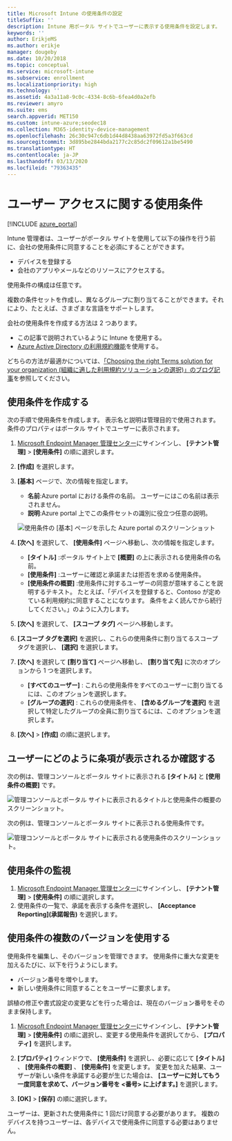 ```yaml
---
title: Microsoft Intune の使用条件の設定
titleSuffix: ''
description: Intune 用ポータル サイトでユーザーに表示する使用条件を設定します。
keywords: ''
author: ErikjeMS
ms.author: erikje
manager: dougeby
ms.date: 10/20/2018
ms.topic: conceptual
ms.service: microsoft-intune
ms.subservice: enrollment
ms.localizationpriority: high
ms.technology: ''
ms.assetid: 4a3a11a8-9c0c-4334-8c6b-6fea4d0a2efb
ms.reviewer: amyro
ms.suite: ems
search.appverid: MET150
ms.custom: intune-azure;seodec18
ms.collection: M365-identity-device-management
ms.openlocfilehash: 26c30c947c6db1d44d8438aa63972fd5a3f663cd
ms.sourcegitcommit: 3d895be2844bda2177c2c85dc2f09612a1be5490
ms.translationtype: HT
ms.contentlocale: ja-JP
ms.lasthandoff: 03/13/2020
ms.locfileid: "79363435"
---
```

# <a name="terms-and-conditions-for-user-access"></a>ユーザー アクセスに関する使用条件

[!INCLUDE [azure_portal](../includes/azure_portal.md)]

Intune 管理者は、ユーザーがポータル サイトを使用して以下の操作を行う前に、会社の使用条件に同意することを必須にすることができます。
- デバイスを登録する
- 会社のアプリやメールなどのリソースにアクセスする。

使用条件の構成は任意です。

複数の条件セットを作成し、異なるグループに割り当てることができます。それにより、たとえば、さまざまな言語をサポートします。

会社の使用条件を作成する方法は 2 つあります。
- この記事で説明されているように Intune を使用する。
- [Azure Active Directory の利用規約機能](https://docs.microsoft.com/azure/active-directory/governance/active-directory-tou)を使用する。

どちらの方法が最適かについては、[「Choosing the right Terms solution for your organization (組織に適した利用規約ソリューションの選択)」のブログ記事](https://go.microsoft.com/fwlink/?linkid=2010506&clcid=0x409)を参照してください。 

## <a name="create-terms-and-conditions"></a>使用条件を作成する
次の手順で使用条件を作成します。 表示名と説明は管理目的で使用されます。条件のプロパティはポータル サイトでユーザーに表示されます。

1. [Microsoft Endpoint Manager 管理センター](https://go.microsoft.com/fwlink/?linkid=2109431)にサインインし、 **[テナント管理]**  >  **[使用条件]** の順に選択します。
2. **[作成]** を選択します。
3. **[基本]** ページで、次の情報を指定します。

   - **名前**:Azure portal における条件の名前。 ユーザーにはこの名前は表示されません。
   - **説明**:Azure portal 上でこの条件セットの識別に役立つ任意の説明。

    ![使用条件の [基本] ページを示した Azure portal のスクリーンショット](./media/terms-and-conditions-create/terms-basics-page.png)

4. **[次へ]** を選択して、 **[使用条件]** ページへ移動し、次の情報を指定します。

   - **[タイトル]** :ポータル サイト上で **[概要]** の上に表示される使用条件の名前。
   - **[使用条件]** :ユーザーに確認と承諾または拒否を求める使用条件。
   - **[使用条件の概要]** :使用条件に対するユーザーの同意が意味することを説明するテキスト。 たとえば、「デバイスを登録すると、Contoso が定めている利用規約に同意することになります。 条件をよく読んでから続行してください。」のように入力します。

5. **[次へ]** を選択して、 **[スコープ タグ]** ページへ移動します。

6. **[スコープ タグを選択]** を選択し、これらの使用条件に割り当てるスコープ タグを選択し、 **[選択]** を選択します。 

7. **[次へ]** を選択して **[割り当て]** ページへ移動し、 **[割り当て先]** に次のオプションから 1 つを選択します。
    - **[すべてのユーザー]** : これらの使用条件をすべてのユーザーに割り当てるには、このオプションを選択します。
    - **[グループの選択]** : これらの使用条件を、 **[含めるグループを選択]** を選択して特定したグループの全員に割り当てるには、このオプションを選択します。

8. **[次へ]**  >  **[作成]** の順に選択します。

## <a name="see-how-terms-are-displayed-to-your-users"></a>ユーザーにどのように条項が表示されるか確認する
次の例は、管理コンソールとポータル サイトに表示される **[タイトル]** と **[使用条件の概要]** です。

![管理コンソールとポータル サイトに表示されるタイトルと使用条件の概要のスクリーンショット。](./media/terms-and-conditions-create/terms-summary-terms.png)

次の例は、管理コンソールとポータル サイトに表示される使用条件です。

![管理コンソールとポータル サイトに表示される使用条件のスクリーンショット。](./media/terms-and-conditions-create/terms-properties-terms.png)


## <a name="monitor-terms-and-conditions"></a>使用条件の監視

1. [Microsoft Endpoint Manager 管理センター](https://go.microsoft.com/fwlink/?linkid=2109431)にサインインし、 **[テナント管理]**  >  **[使用条件]** の順に選択します。
2. 使用条件の一覧で、承諾を表示する条件を選択し、 **[Acceptance Reporting]\(承諾報告\)** を選択します。

## <a name="work-with-multiple-versions-of-terms-and-conditions"></a>使用条件の複数のバージョンを使用する
使用条件を編集し、そのバージョンを管理できます。 使用条件に重大な変更を加えるたびに、以下を行うようにします。
- バージョン番号を増やします。
- 新しい使用条件に同意することをユーザーに要求します。

誤植の修正や書式設定の変更などを行った場合は、現在のバージョン番号をそのまま保持します。

1. [Microsoft Endpoint Manager 管理センター](https://go.microsoft.com/fwlink/?linkid=2109431)にサインインし、 **[テナント管理]**  >  **[使用条件]** の順に選択し、変更する使用条件を選択してから、 **[プロパティ]** を選択します。

2. **[プロパティ]** ウィンドウで、 **[使用条件]** を選択し、必要に応じて **[タイトル]** 、 **[使用条件の概要]** 、 **[使用条件]** を変更します。 変更を加えた結果、ユーザーが新しい条件を承諾する必要が生じた場合は、 **[ユーザーに対してもう一度同意を求めて、バージョン番号を <番号> に上げます。]** を選択します。

3. **[OK]**  >  **[保存]** の順に選択します。

ユーザーは、更新された使用条件に 1 回だけ同意する必要があります。 複数のデバイスを持つユーザーは、各デバイスで使用条件に同意する必要はありません。
